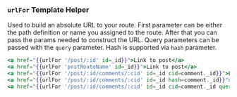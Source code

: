 ### `urlFor` Template Helper

Used to build an absolute URL to your route. First parameter can be either the path definition or name you assigned to the route. After that you can pass the params needed to construct the URL. Query parameters can be passed with the `query` parameter. Hash is supported via `hash` parameter.

```handlebars
<a href="{{urlFor '/post/:id' id=_id}}">Link to post</a>
<a href="{{urlFor 'postRouteName' id=_id}}">Link to post</a>
<a href="{{urlFor '/post/:id/comments/:cid' id=_id cid=comment._id}}">Link to comment in post</a>
<a href="{{urlFor '/post/:id/comments/:cid' id=_id hash=comment._id}}">Jump to comment</a>
<a href="{{urlFor '/post/:id/comments/:cid' id=_id cid=comment._id query='back=yes&more=true'}}">Link to comment in post with query params</a>
```
